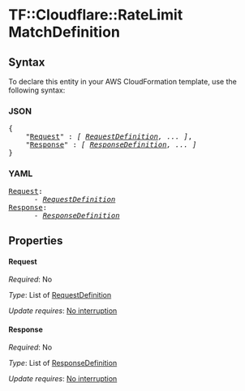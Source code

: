 # TF::Cloudflare::RateLimit MatchDefinition

## Syntax

To declare this entity in your AWS CloudFormation template, use the following syntax:

### JSON

<pre>
{
    "<a href="#request" title="Request">Request</a>" : <i>[ <a href="requestdefinition.md">RequestDefinition</a>, ... ]</i>,
    "<a href="#response" title="Response">Response</a>" : <i>[ <a href="responsedefinition.md">ResponseDefinition</a>, ... ]</i>
}
</pre>

### YAML

<pre>
<a href="#request" title="Request">Request</a>: <i>
      - <a href="requestdefinition.md">RequestDefinition</a></i>
<a href="#response" title="Response">Response</a>: <i>
      - <a href="responsedefinition.md">ResponseDefinition</a></i>
</pre>

## Properties

#### Request

_Required_: No

_Type_: List of <a href="requestdefinition.md">RequestDefinition</a>

_Update requires_: [No interruption](https://docs.aws.amazon.com/AWSCloudFormation/latest/UserGuide/using-cfn-updating-stacks-update-behaviors.html#update-no-interrupt)

#### Response

_Required_: No

_Type_: List of <a href="responsedefinition.md">ResponseDefinition</a>

_Update requires_: [No interruption](https://docs.aws.amazon.com/AWSCloudFormation/latest/UserGuide/using-cfn-updating-stacks-update-behaviors.html#update-no-interrupt)

